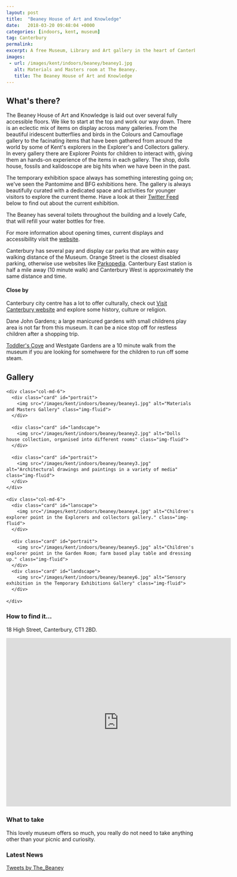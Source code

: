 ```yaml
---
layout: post
title:  "Beaney House of Art and Knowledge"
date:   2018-03-20 09:48:04 +0000
categories: [indoors, kent, museum]
tag: Canterbury
permalink: 
excerpt: A free Museum, Library and Art gallery in the heart of Canterbury.  This little gem offers a wealth of knowledge, culture and fun for the whole family.  With regualrly changing exhibitions and lots of family-friendly activites throughout the year, it's well worth a visit.
images:
 - url: /images/kent/indoors/beaney/beaney1.jpg
   alt: Materials and Masters room at The Beaney.
   title: The Beaney House of Art and Knowledge 
---
```


## What's there?
The Beaney House of Art and Knowledge is laid out over several fully accessible floors.  We like to start at the top and work our way down. There is an eclectic mix of items on display across many galleries.  From the beautiful iridescent butterflies and birds in the Colours and Camouflage gallery to the facinating items that have been gathered from around the world by some of Kent's explorers in the Explorer's and Collectors gallery.  In every gallery there are Explorer Points for children to interact with, giving them an hands-on experience of the items in each gallery.  The shop, dolls house, fossils and kalidoscope are big hits when we have been in the past.

The temporary exhibition space always has something interesting going on; we've seen the Pantomime and BFG exhibitions here.  The gallery is always beautifully curated with a dedicated space and activities for younger visitors to explore the current theme.  Have a look at their [Twitter Feed](https://twitter.com/The_Beaney) below to find out about the current exhibition.

The Beaney has several toilets throughout the building and a lovely Cafe, that will refill your water bottles for free.

For more information about opening times, current displays and accessibility visit the [website](https://canterburymuseums.co.uk/beaney/).

Canterbury has several pay and display car parks that are within easy walking distance of the Museum.  Orange Street is the closest disabled parking, otherwise use websites like [Parkopedia](https://en.parkopedia.co.uk/).  Canterbury East station is half a mile away (10 minute walk) and Canterbury West is approximately the same distance and time.

#### Close by

Canterbury city centre has a lot to offer culturally, check out [Visit Canterbury website](http://www.canterbury.co.uk/) and explore some history, culture or religion.

Dane John Gardens; a large manicured gardens with small childrens play area is not far from this museum.  It can be a nice stop off for restless children after a shopping trip.

[Toddler's Cove](http://www.justaddapicnic.com/outdoors/kent/park/2018/01/17/toddlers-cove.html) and Westgate Gardens are a 10 minute walk from the museum if you are looking for somehwere for the children to run off some steam.

## Gallery

<div class="container">

  <div class="row">

    <div class="col-md-6">
      <div class="card" id="portrait">
        <img src="/images/kent/indoors/beaney/beaney1.jpg" alt="Materials and Masters Gallery" class="img-fluid">
      </div>

      <div class="card" id="landscape">
        <img src="/images/kent/indoors/beaney/beaney2.jpg" alt="Dolls house collection, organised into different rooms" class="img-fluid">
      </div>  

      <div class="card" id="portrait">
        <img src="/images/kent/indoors/beaney/beaney3.jpg" alt="Architectural drawings and paintings in a variety of media" class="img-fluid">
      </div>
    </div>

    <div class="col-md-6">
      <div class="card" id="lanscape">
        <img src="/images/kent/indoors/beaney/beaney4.jpg" alt="Children's explorer point in the Explorers and collectors gallery." class="img-fluid">
      </div>

      <div class="card" id="portrait">
        <img src="/images/kent/indoors/beaney/beaney5.jpg" alt="Children's explorer point in the Garden Room; farm based play table and dressing up." class="img-fluid">
      </div>
      <div class="card" id="landscape">
        <img src="/images/kent/indoors/beaney/beaney6.jpg" alt="Sensory exhibition in the Temporary Exhibitions Gallery" class="img-fluid">
      </div>

    </div>

   

  </div>      
</div>


### How to find it...
18 High Street, Canterbury, CT1 2BD.

<iframe src="https://www.google.com/maps/embed?pb=!1m18!1m12!1m3!1d2495.711305943826!2d1.0769509520545848!3d51.27963297949831!2m3!1f0!2f0!3f0!3m2!1i1024!2i768!4f13.1!3m3!1m2!1s0x47decbb5826e2385%3A0x617b4e46752e8fe3!2sThe+Beaney+House+of+Art+%26+Knowledge!5e0!3m2!1sen!2suk!4v1521542122862" width="600" height="450" frameborder="0" style="border:0" allowfullscreen></iframe>

### What to take
This lovely museum offers so much, you really do not need to take anything other than your picnic and curiosity.

### Latest News

<a class="twitter-timeline" data-width="1000" data-height="500" href="https://twitter.com/The_Beaney?ref_src=twsrc%5Etfw">Tweets by The_Beaney</a> <script async src="https://platform.twitter.com/widgets.js" charset="utf-8"></script>


